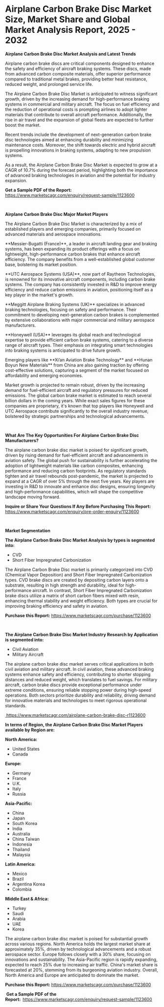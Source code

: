 <p><h1>Airplane Carbon Brake Disc Market Size, Market Share and Global Market Analysis Report, 2025 - 2032</h1></p><p><strong>Airplane Carbon Brake Disc Market Analysis and Latest Trends</strong></p>
<p><p>Airplane carbon brake discs are critical components designed to enhance the safety and efficiency of aircraft braking systems. These discs, made from advanced carbon composite materials, offer superior performance compared to traditional metal brakes, providing better heat resistance, reduced weight, and prolonged service life. </p><p>The Airplane Carbon Brake Disc Market is anticipated to witness significant growth, driven by the increasing demand for high-performance braking systems in commercial and military aircraft. The focus on fuel efficiency and the reduction of operational costs is prompting airlines to adopt lighter materials that contribute to overall aircraft performance. Additionally, the rise in air travel and the expansion of global fleets are expected to further boost the market.</p><p>Recent trends include the development of next-generation carbon brake disc technologies aimed at enhancing durability and minimizing maintenance costs. Moreover, the shift towards electric and hybrid aircraft is propelling innovations in braking systems, adapting to new propulsion systems. </p><p>As a result, the Airplane Carbon Brake Disc Market is expected to grow at a CAGR of 10.7% during the forecast period, highlighting both the importance of advanced braking technologies in aviation and the potential for industry expansion.</p></p>
<p><strong>Get a Sample PDF of the Report:&nbsp;</strong> <a href="https://www.marketscagr.com/enquiry/request-sample/1123600?utm_campaign=3506&utm_medium=2&utm_source=Github&utm_content=ia&utm_term=12042025&utm_id=airplane-carbon-brake-disc">https://www.marketscagr.com/enquiry/request-sample/1123600</a></p>
<p>&nbsp;</p>
<p><strong>Airplane Carbon Brake Disc Major Market Players</strong></p>
<p><p>The Airplane Carbon Brake Disc Market is characterized by a mix of established players and emerging companies, primarily focused on advanced materials and aerospace innovations. </p><p>**Messier-Bugatti (France)**, a leader in aircraft landing gear and braking systems, has been expanding its product offerings with a focus on lightweight, high-performance carbon brakes that enhance aircraft efficiency. The company benefits from a well-established global customer base, bolstering its market position.</p><p>**UTC Aerospace Systems (USA)**, now part of Raytheon Technologies, is renowned for its innovative aircraft components, including carbon brake systems. The company has consistently invested in R&D to improve energy efficiency and reduce carbon emissions in aviation, positioning itself as a key player in the market's growth.</p><p>**Meggitt Airplane Braking Systems (UK)** specializes in advanced braking technologies, focusing on safety and performance. Their commitment to developing next-generation carbon brakes is complemented by extensive collaborations with major commercial and military aerospace manufacturers.</p><p>**Honeywell (USA)** leverages its global reach and technological expertise to provide efficient carbon brake systems, catering to a diverse range of aircraft types. Their emphasis on integrating smart technologies into braking systems is anticipated to drive future growth.</p><p>Emerging players like **Xi’an Aviation Brake Technology** and **Hunan Boyun New Materials** from China are also gaining traction by offering cost-effective solutions, capturing a segment of the market focused on affordability and emerging economies.</p><p>Market growth is projected to remain robust, driven by the increasing demand for fuel-efficient aircraft and regulatory pressures for reduced emissions. The global carbon brake market is estimated to reach several billion dollars in the coming years. While exact sales figures for these companies are proprietary, it's known that top players like Honeywell and UTC Aerospace contribute significantly to the overall industry revenue, bolstered by strategic partnerships and technological advancements.</p></p>
<p>&nbsp;</p>
<p><strong>What Are The Key Opportunities For Airplane Carbon Brake Disc Manufacturers?</strong></p>
<p><p>The airplane carbon brake disc market is poised for significant growth, driven by rising demand for fuel-efficient aircraft and advancements in aviation safety. The global push for sustainability is further accelerating the adoption of lightweight materials like carbon composites, enhancing performance and reducing carbon footprints. As regulatory standards tighten and air travel rebounds post-pandemic, the market is projected to expand at a CAGR of over 5% through the next five years. Key players are investing in R&D to innovate and enhance disc designs, ensuring longevity and high-performance capabilities, which will shape the competitive landscape moving forward.</p></p>
<p><strong>Inquire or Share Your Questions If Any Before Purchasing This Report:</strong> <a href="https://www.marketscagr.com/enquiry/pre-order-enquiry/1123600?utm_campaign=3506&utm_medium=2&utm_source=Github&utm_content=ia&utm_term=12042025&utm_id=airplane-carbon-brake-disc">https://www.marketscagr.com/enquiry/pre-order-enquiry/1123600</a></p>
<p>&nbsp;</p>
<p><strong>Market Segmentation</strong></p>
<p><strong>The Airplane Carbon Brake Disc Market Analysis by types is segmented into:</strong></p>
<p><ul><li>CVD</li><li>Short Fiber Impregnated Carbonization</li></ul></p>
<p><p>The Airplane Carbon Brake Disc market is primarily categorized into CVD (Chemical Vapor Deposition) and Short Fiber Impregnated Carbonization types. CVD brake discs are created by depositing carbon layers onto a substrate, resulting in high strength and durability, ideal for high-performance aircraft. In contrast, Short Fiber Impregnated Carbonization brake discs utilize a matrix of short carbon fibers mixed with resin, enhancing thermal stability and weight efficiency. Both types are crucial for improving braking efficiency and safety in aviation.</p></p>
<p><strong>Purchase this Report:&nbsp;</strong><a href="https://www.marketscagr.com/purchase/1123600?utm_campaign=3506&utm_medium=2&utm_source=Github&utm_content=ia&utm_term=12042025&utm_id=airplane-carbon-brake-disc">https://www.marketscagr.com/purchase/1123600</a></p>
<p>&nbsp;</p>
<p><strong>The Airplane Carbon Brake Disc Market Industry Research by Application is segmented into:</strong></p>
<p><ul><li>Civil Aviation</li><li>Military Aircraft</li></ul></p>
<p><p>The airplane carbon brake disc market serves critical applications in both civil aviation and military aircraft. In civil aviation, these advanced braking systems enhance safety and efficiency, contributing to shorter stopping distances and reduced weight, which translates to fuel savings. For military aircraft, carbon brake discs provide exceptional performance under extreme conditions, ensuring reliable stopping power during high-speed operations. Both sectors prioritize durability and reliability, driving demand for innovative materials and technologies to meet rigorous operational standards.</p></p>
<p><a href="https://www.marketscagr.com/airplane-carbon-brake-disc-r1123600?utm_campaign=3506&utm_medium=2&utm_source=Github&utm_content=ia&utm_term=12042025&utm_id=airplane-carbon-brake-disc">&nbsp;https://www.marketscagr.com/airplane-carbon-brake-disc-r1123600</a></p>
<p><strong>In terms of Region, the Airplane Carbon Brake Disc Market Players available by Region are:</strong></p>
<p>
    <p> <strong> North America: </strong>
        <ul>
            <li>United States</li>
            <li>Canada</li>
        </ul>
        </p> 
    <p> <strong> Europe: </strong>
        <ul>
            <li>Germany</li>
            <li>France</li>
            <li>U.K.</li>
            <li>Italy</li>
            <li>Russia</li>
        </ul>
        </p> 
    <p> <strong> Asia-Pacific: </strong>
        <ul>
            <li>China</li>
            <li>Japan</li>
            <li>South Korea</li>
            <li>India</li>
            <li>Australia</li>
            <li>China Taiwan</li>
            <li>Indonesia</li>
            <li>Thailand</li>
            <li>Malaysia</li>
        </ul>
        </p> 
    <p> <strong> Latin America: </strong>
        <ul>
            <li>Mexico</li>
            <li>Brazil</li>
            <li>Argentina Korea</li>
            <li>Colombia</li>
        </ul>
        </p> 
    <p> <strong> Middle East & Africa: </strong>
        <ul>
            <li>Turkey</li>
            <li>Saudi</li>
            <li>Arabia</li>
            <li>UAE</li>
            <li>Korea</li>
        </ul>
    </p>
    </p>
<p><p>The airplane carbon brake disc market is poised for substantial growth across various regions. North America holds the largest market share at approximately 35%, driven by technological advancements and a robust aerospace sector. Europe follows closely with a 30% share, focusing on innovations and sustainability. The Asia-Pacific region is rapidly expanding, expected to reach 25% due to increasing air traffic. China's market share is forecasted at 20%, stemming from its burgeoning aviation industry. Overall, North America and Europe are anticipated to dominate the market.</p></p>
<p><strong>Purchase this Report: </strong><a href="https://www.marketscagr.com/purchase/1123600?utm_campaign=3506&utm_medium=2&utm_source=Github&utm_content=ia&utm_term=12042025&utm_id=airplane-carbon-brake-disc">https://www.marketscagr.com/purchase/1123600</a></p>
<p>&nbsp;<strong>Get a Sample PDF of the Report:&nbsp;&nbsp;</strong><a href="https://www.marketscagr.com/enquiry/request-sample/1123600?utm_campaign=3506&utm_medium=2&utm_source=Github&utm_content=ia&utm_term=12042025&utm_id=airplane-carbon-brake-disc">https://www.marketscagr.com/enquiry/request-sample/1123600</a></p>
<p><strong></strong></p>
<p><p></p><p></p><p></p></p>